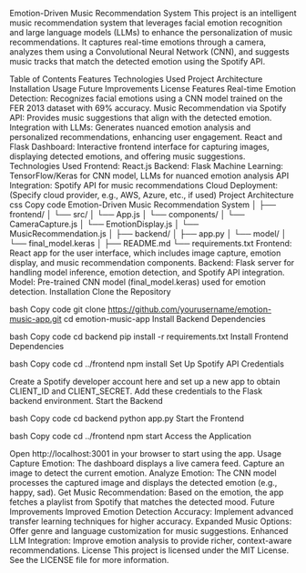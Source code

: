 Emotion-Driven Music Recommendation System
This project is an intelligent music recommendation system that leverages facial emotion recognition and large language models (LLMs) to enhance the personalization of music recommendations. It captures real-time emotions through a camera, analyzes them using a Convolutional Neural Network (CNN), and suggests music tracks that match the detected emotion using the Spotify API.

Table of Contents
Features
Technologies Used
Project Architecture
Installation
Usage
Future Improvements
License
Features
Real-time Emotion Detection: Recognizes facial emotions using a CNN model trained on the FER 2013 dataset with 69% accuracy.
Music Recommendation via Spotify API: Provides music suggestions that align with the detected emotion.
Integration with LLMs: Generates nuanced emotion analysis and personalized recommendations, enhancing user engagement.
React and Flask Dashboard: Interactive frontend interface for capturing images, displaying detected emotions, and offering music suggestions.
Technologies Used
Frontend: React.js
Backend: Flask
Machine Learning: TensorFlow/Keras for CNN model, LLMs for nuanced emotion analysis
API Integration: Spotify API for music recommendations
Cloud Deployment: (Specify cloud provider, e.g., AWS, Azure, etc., if used)
Project Architecture
css
Copy code
Emotion-Driven Music Recommendation System
│
├── frontend/
│   └── src/
│       └── App.js
│       └── components/
│           └── CameraCapture.js
│           └── EmotionDisplay.js
│           └── MusicRecommendation.js
│
├── backend/
│   ├── app.py
│   └── model/
│       └── final_model.keras
│
├── README.md
└── requirements.txt
Frontend: React app for the user interface, which includes image capture, emotion display, and music recommendation components.
Backend: Flask server for handling model inference, emotion detection, and Spotify API integration.
Model: Pre-trained CNN model (final_model.keras) used for emotion detection.
Installation
Clone the Repository

bash
Copy code
git clone https://github.com/yourusername/emotion-music-app.git
cd emotion-music-app
Install Backend Dependencies

bash
Copy code
cd backend
pip install -r requirements.txt
Install Frontend Dependencies

bash
Copy code
cd ../frontend
npm install
Set Up Spotify API Credentials

Create a Spotify developer account here and set up a new app to obtain CLIENT_ID and CLIENT_SECRET.
Add these credentials to the Flask backend environment.
Start the Backend

bash
Copy code
cd backend
python app.py
Start the Frontend

bash
Copy code
cd ../frontend
npm start
Access the Application

Open http://localhost:3001 in your browser to start using the app.
Usage
Capture Emotion: The dashboard displays a live camera feed. Capture an image to detect the current emotion.
Analyze Emotion: The CNN model processes the captured image and displays the detected emotion (e.g., happy, sad).
Get Music Recommendation: Based on the emotion, the app fetches a playlist from Spotify that matches the detected mood.
Future Improvements
Improved Emotion Detection Accuracy: Implement advanced transfer learning techniques for higher accuracy.
Expanded Music Options: Offer genre and language customization for music suggestions.
Enhanced LLM Integration: Improve emotion analysis to provide richer, context-aware recommendations.
License
This project is licensed under the MIT License. See the LICENSE file for more information.

